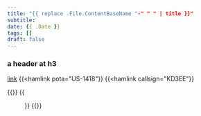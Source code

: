 ```yaml
---
title: "{{ replace .File.ContentBaseName "-" " " | title }}"
subtitle:
date: {{ .Date }}
tags: []
draft: false
---
```


### a header at h3

[link](https://link)
{{<hamlink pota="US-1418"}}
{{<hamlink callsign="KD3EE"}}

{{<gallery>}}
{{<figure link="/img/2025/2025-01-24-photo.jpg" caption="describe it">}}
{{</gallery>}}

<!--more-->
